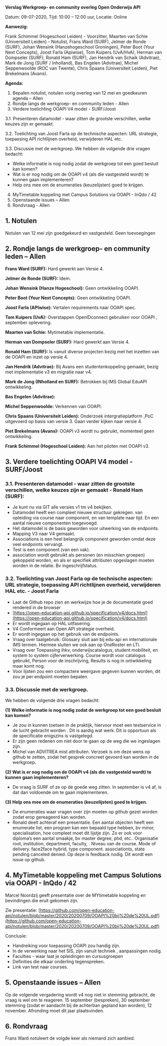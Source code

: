 **Verslag Werkgroep- en community overleg Open Onderwijs API**

Datum: 09-07-2020, Tijd: 10:00 – 12:00 uur, Locatie: Online

**Aanwezig:**

Frank Schimmel (Hogeschool Leiden) - Voorzitter, 
Maarten van Schie (Universiteit Leiden) - Notulist, 
Frans Ward (SURF), 
Jelmer de Ronde (SURF), 
Johan Wensink (Hanzehogeschool Groningen), 
Peter Boot (Your Next Concepts), 
Joost Farla (Apiwise), 
Tom Kuipers (UvA/HvA), 
Herman van Dompseler (SURF), 
Ronald Ham (SURF), 
Jan Hendrik van Schaik (Advitrae), 
Mark de Jong (SURF / Inholland), 
Bas Engelen (Advitrae), 
Michel Seppenwoolde (ROC van Twente), 
Chris Spaans (Universiteit Leiden), 
Piet Brekelmans (Avans).


**Agenda:**

1. Bepalen notulist, notulen vorig overleg van 12 mei en goedkeuren agenda – Allen
2. Rondje langs de werkgroep- en community leden - Allen
3. Verdere toelichting OOAPI V4 model - SURF/Joost

3.1. Presenteren datamodel - waar zitten de grootste verschillen, welke keuzes zijn er gemaakt.
  
3.2. Toelichting van Joost Farla op de technische aspecten: URL strategie, toepassing API richtlijnen overheid, verwijderen HAL etc.
  
3.3. Discussie met de werkgroep. We hebben de volgende drie vragen bedacht:
  - Welke informatie is nog nodig zodat de werkgroep tot een goed besluit kan komen?
  - Wat is er nog nodig om de OOAPI v4 (als die vastgesteld wordt) te kunnen gaan implementeren?
  - Help ons mee om de enumeraties (keuzelijsten) goed te krijgen.
4. MyTimetable koppeling met Campus Solutions via OOAPI - InQdo / 42
5. Openstaande issues – Allen
6. Rondvraag - Allen


## 1. Notulen
Notulen van 12 mei zijn goedgekeurd en vastgesteld. Geen toevoegingen

## 2. Rondje langs de werkgroep- en community leden – Allen
**Frans Ward (SURF):**
Hard gewerkt aan Versie 4.

**Jelmer de Ronde (SURF):**
Idem.

**Johan Wensink (Hanze Hogeschool):**
Geen ontwikkeling OOAPI.

**Peter Boot (Your Next Concepts):**
Geen ontwikkeling OOAPI.

**Joost Farla (APIwise):**
Vertalen requirements naar OOAPI spec.

**Tom Kuipers (UvA):**
Overstappen OpenIDconnect gebruiken voor OOAPI , september oplevering.

**Maarten van Schie:**
Mytimetable implementatie.

**Herman van Dompseler (SURF):**
Hard gewerkt aan Versie 4.

**Ronald Ham (SURF):**
Is vanuit diverse projecten bezig met het inzetten van de OOAPI en inzet op versie 4.

**Jan Hendrik (Advitrae):**
Bij Avans een studentenkoppeling gemaakt, bezig met implementatie v3 en migratie naar v4.

**Mark de Jong (INholland en SURF):**
Betrokken bij IMS Global EduAPI ontwikkeling.

**Bas Engelen (Advitrae):** 

**Michel Seppenwoolde:**
Verkennen van OOAPI.

**Chris Spaans (Universiteit Leiden):**
Onderzoek intergratieplatform ,PoC uitgevoerd op basis van versie 3. Gaan verder kijken naar versie 4.

**Piet Brekelmans (Avans):**
OOAPI v3 wordt nu gebruikt, momenteel geen ontwikkeling.

**Frank Schimmel (Hogeschool Leiden):**
Aan het piloten met OOAPI v3.

## 3. Verdere toelichting OOAPI V4 model - SURF/Joost

### 3.1. Presenteren datamodel - waar zitten de grootste verschillen, welke keuzes zijn er gemaakt - Ronald Ham (SURF):
- Je kunt nu via GIT alle versies v1 tm v4 bekijken.
- Datamodel heeft een compleet nieuwe structuur gekregen. van opleiding via course naar component, en van template naar tijd. En een aantal nieuwe componenten toegevoegd.
- Het datamodel is de basis geworden voor uitwerking van de endpoints.
- Mapping V3 naar V4 gemaakt.
- Associations is een heel belangrijk component geworden omdat deze veel endpoints vervangt.
- Test is een component (van een vak).
- association wordt gebruikt als personen (en misschien groepen) gekoppeld worden, en als er specifiek attributen opgeslagen moeten worden in de relatie. Bv ingeschrijfstatus.

### 3.2. Toelichting van Joost Farla op de technische aspecten: URL strategie, toepassing API richtlijnen overheid, verwijderen HAL etc. - Joost Farla
- Laat de Github repo zien en werkwijze hoe je de documentatie goed rendered in de browser
- [https://open-education-api.github.io/specification/v4/docs.html](https://open-education-api.github.io/specification/v4/docs.html)
- Er wordt ingegaan op HAL uitfasering. 
- V4 Conformeert aan Open API strategie overheid.
- Er wordt ingegaan op het gebruik van de endpoints.
- Vraag over taalgebruik: 
  Glossary sluit aan bij edu-api en internationale IMS termen. Hiermee sluiten we ook aan op OneRoster en LTI.
- Vraag over Toepassing ihkv, onderwijscatalogus, student mobiliteit, en system to system cijferverwerking. 
  Course wordt voor catalogus gebruikt, Person voor de inschrijving, Results is nog in ontwikkeling maar komt nog.
- Voor lijsten zou een compactere weergave gegeven kunnen worden, dit zou je per endpoint moeten bepalen. 

### 3.3. Discussie met de werkgroep. 

We hebben de volgende drie vragen bedacht:

**(1) Welke informatie is nog nodig zodat de werkgroep tot een goed besluit kan komen?**
- Je zou in kunnen toetsen in de praktijk, hiervoor moet een testservice in de lucht gebracht worden . Dit is aardig wat werk. Dit is opportuun als de specificatie enigszins is vastgelegd.
- Er zijn geen redenen om niet door te gaan op de weg die we ingeslagen zijn.
- Michel van ADVITREA mist attributen. Verzoek is om deze wens op github te zetten, zodat het gesprek concreet gevoerd kan worden in de werkgroep.

**(2) Wat is er nog nodig om de OOAPI v4 (als die vastgesteld wordt) te kunnen gaan implementeren?**
- De vraag is SURF of ze op de goede weg zitten. In september is v4 af, is dat dan voldoende om te gaan implementeren. 

**(3) Help ons mee om de enumeraties (keuzelijsten) goed te krijgen.**
- De enumeraties waar vragen over zijn moeten op github gezet worden zodat erop gereageerd kan worden. 
- Ronald deelt achteraf een presentatie. Een aantal objecten heeft een enumerate list, een program kan een bepaald type hebben, bv minor, specialisation, hoe compleet moet dit lijstje zijn. Zo er ook voor diploma’s een aantal smaakje, bv master degree, phd, etc.. Organisatie root, institution, department, faculty, . Niveau van de course. Mode of delivery. face2face hybrid, type component. associationts, state pending canceled denied.
Op deze is feedback nodig. Dit wordt een issue op github. 

## 4. MyTimetable koppeling met Campus Solutions via OOAPI - InQdo / 42
Marcel Noordzij geeft presentatie over de MYtimetable koppeling en bevindingen die eruit gekomen zijn.

Zie presentatie: [https://github.com/open-education-api/notulen/blob/master/2020/20200709/OOAPI%20bij%20de%20UL.pdf](https://github.com/open-education-api/notulen/blob/master/2020/20200709/OOAPI%20bij%20de%20UL.pdf)

Conclusie:

- Handreiking voor toepassing OOAPI zou handig zijn.
- In de verwerking naar het SIS, zijn vanuit techniek , aanpassingen nodig. 
- Faculties - waar laat je opleidingen en cursusgroepen
- Definities die elkaar onderling tegenspreken. 
- Link van test naar courses.  

## 5. Openstaande issues – Allen
Op de volgende vergadering wordt v4 nog niet in stemming gebracht, de vraag is wel om te reageren. 15 september (bespreken), 30 september stemming (zodat er aandacht bij de achterban gepland kan worden), 12 november. Afronding moet dit jaar plaatsvinden.

## 6. Rondvraag
Frans Ward notuleert de volgde keer als niemand zich aanbied.
